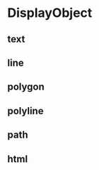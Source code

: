 # DisplayObject

<!-- ## circle

<code src="./demos/circle.tsx" compact defaultShowCode></code>

## ellipse

<code src="./demos/ellipse.tsx" compact defaultShowCode></code>

## rect

<code src="./demos/rect.tsx" compact defaultShowCode></code>

## image

<code src="./demos/image.tsx" compact defaultShowCode></code> -->

## text

<code src="./demos/text.tsx" compact defaultShowCode></code>

## line

<code src="./demos/line.tsx" compact defaultShowCode></code>

## polygon

<code src="./demos/polygon.tsx" compact defaultShowCode></code>

## polyline

<code src="./demos/polyline.tsx" compact defaultShowCode></code>

## path

<code src="./demos/path.tsx" compact defaultShowCode></code>

## html

<code src="./demos/html.tsx" compact defaultShowCode></code>
